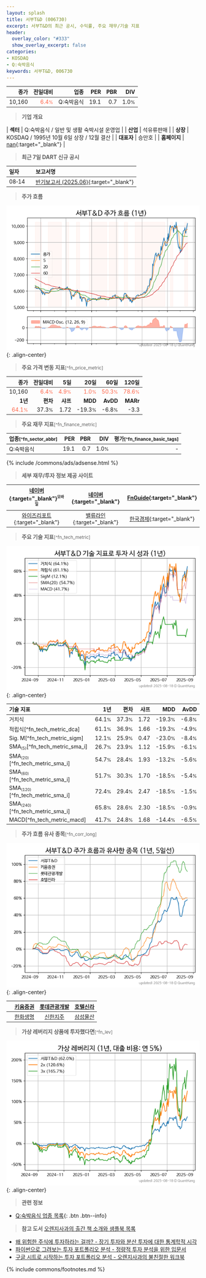 ```yaml
---
layout: splash
title: 서부T&D (006730)
excerpt: 서부T&D의 최근 공시, 수익률, 주요 재무/기술 지표
header:
  overlay_color: "#333"
  show_overlay_excerpt: false
categories:
- KOSDAQ
- Q:숙박음식
keywords: 서부T&D, 006730
---
```


| **종가** | **전일대비** | **업종** | **PER** | **PBR** | **DIV** |
| -------: | -----------: | -------: | ------: | ------: | ------: |
| 10,160 | <span style="color: tomato">6.4<small>%</small></span> | Q:숙박음식 | 19.1 | 0.7 | 1.0<small>%</small> |

<!-- more -->


> **기업 개요**<a id="company"></a>

| <span style="white-space:nowrap;">**섹터**</span> | Q:숙박음식 / 일반 및 생활 숙박시설 운영업 |
| <span style="white-space:nowrap;">**산업**</span> | 석유류판매 |
| <span style="white-space:nowrap;">**상장**</span> | KOSDAQ / 1995년 10월 6일 상장 / 12월 결산 |
| <span style="white-space:nowrap;">**대표자**</span> | 승만호 |
| <span style="white-space:nowrap;">**홈페이지**</span> | [nan](nan){:target="_blank"} |


> **최근 7일 DART 신규 공시**<a id="dart"></a>

| **일자** |      | **보고서명** |
| :------- | :--- | :----------- |
| 08&#x2011;14 | | [반기보고서 (2025.06)](https://dart.fss.or.kr/dsaf001/main.do?rcpNo=20250814003345){:target="_blank"} |


> **주가 흐름**<a id="price"></a>

![006730](/stock/images/006730.png){: .align-center}


> **주요 가격 변동 지표**<small>[^fn_price_metric]</small>

| **종가** | **전일대비** | **5일** | **20일** | **60일** | **120일** |
| -------: | -----------: | ------: | -------: | -------: | --------: |
| 10,160 | <span style="color: tomato">6.4<small>%</small></span> | <span style="color: tomato">4.9<small>%</small></span> | <span style="color: tomato">1.0<small>%</small></span> | <span style="color: tomato">50.3<small>%</small></span> | <span style="color: tomato">78.6<small>%</small></span> |
| **1년** | **편차** | **샤프** | **MDD** | **AvDD** | **MARr** |
| <span style="color: tomato">64.1<small>%</small></span> | 37.3<small>%</small> | 1.72 | -19.3<small>%</small> | -6.8<small>%</small> | -3.3 |


> **주요 재무 지표**<small>[^fn_finance_metric]</small>

| **업종**<small>[^fn_sector_abbr]</small> | **PER** | **PBR** | **DIV** | **평가**<small>[^fn_finance_basic_tags]</small> |
| :--------------------------------------- | ------: | ------: | ------: | ----------------------------------------------: |
| Q:숙박음식 | 19.1 | 0.7 | 1.0<small>%</small> | - |



{% include /commons/ads/adsense.html %}

> **세부 재무/투자 정보 제공 사이트**

| [네이버](https://m.stock.naver.com/domestic/stock/006730/finance/summary){:target="_blank"}<sup><small>모바일</small></sup> | [네이버](https://finance.naver.com/item/coinfo.naver?code=006730){:target="_blank"} | [FnGuide](https://comp.fnguide.com/SVO2/ASP/SVD_Invest.asp?gicode=A006730&MenuYn=Y){:target="_blank"} |
| :---: | :---: | :---: |
| [와이즈리포트](https://comp.wisereport.co.kr/company/c1040001.aspx?cmp_cd=006730){:target="_blank"} | [밸류라인](https://www.valueline.co.kr/finance/summary/006730){:target="_blank"} | [한국경제](https://markets.hankyung.com/stock/006730/financial-summary){:target="_blank"} |


> **주요 기술 지표**<small>[^fn_tech_metric]</small>


![006730](/stock/images/006730_tech.png){: .align-center}

| **기술 지표** | **1년** | **편차** | **샤프** | **MDD** | **AvDD** |
| :------------ | ------: | -----------: | -------: | ------: | -------: |
| 거치식 | 64.1<small>%</small> | 37.3<small>%</small> | 1.72 | -19.3<small>%</small> | -6.8<small>%</small> |
| 적립식[^fn_tech_metric_dca] | 61.1<small>%</small> | 36.9<small>%</small> | 1.66 | -19.3<small>%</small> | -4.9<small>%</small> |
| Sig. M[^fn_tech_metric_sigm] | 12.1<small>%</small> | 25.9<small>%</small> | 0.47 | -23.0<small>%</small> | -8.4<small>%</small> |
| SMA<small><sub>(5)</sub></small>[^fn_tech_metric_sma_i] | 26.7<small>%</small> | 23.9<small>%</small> | 1.12 | -15.9<small>%</small> | -6.1<small>%</small> |
| SMA<small><sub>(20)</sub></small>[^fn_tech_metric_sma_i] | 54.7<small>%</small> | 28.4<small>%</small> | 1.93 | -13.2<small>%</small> | -5.6<small>%</small> |
| SMA<small><sub>(60)</sub></small>[^fn_tech_metric_sma_i] | 51.7<small>%</small> | 30.3<small>%</small> | 1.70 | -18.5<small>%</small> | -5.4<small>%</small> |
| SMA<small><sub>(120)</sub></small>[^fn_tech_metric_sma_i] | 72.4<small>%</small> | 29.4<small>%</small> | 2.47 | -18.5<small>%</small> | -1.5<small>%</small> |
| SMA<small><sub>(240)</sub></small>[^fn_tech_metric_sma_i] | 65.8<small>%</small> | 28.6<small>%</small> | 2.30 | -18.5<small>%</small> | -0.9<small>%</small> |
| MACD[^fn_tech_metric_macd] | 41.7<small>%</small> | 24.8<small>%</small> | 1.68 | -14.4<small>%</small> | -6.5<small>%</small> |


> **주가 흐름 유사 종목**<a id="corr"></a><small>[^fn_corr_long]</small>

![006730](/stock/images/006730_corr.png){: .align-center}

|       | [키움증권](/039490/) | [롯데관광개발](/032350/) | [호텔신라](/008770/) |
| :---: | :------------------------------------: | :------------------------------------: | :------------------------------------: |
|       | [한화생명](/088350/) | [신한지주](/055550/) | [삼성물산](/028260/) |


> **가상 레버리지 상품에 투자했다면**<a id="2x"></a><small>[^fn_lev]</small>

![006730](/stock/images/006730_2x.png){: .align-center}


> **관련 정보**

- [Q:숙박음식 업종 목록](/stats/sector/kosdaq_업종_숙박음식_종목/){: .btn .btn--info}

> **참고 도서** [오렌지사과의 출간 책 소개와 샘플북 목록](https://kongdori.tistory.com/691)

- [왜 위험한 주식에 투자하라는 걸까? - 장기 투자와 분산 투자에 대한 통계학적 시각](https://kongdori.tistory.com/421)
- [파이썬으로 그려보는 투자 포트폴리오 분석  - 정량적 투자 분석을 위한 입문서](https://kongdori.tistory.com/643)
- [구글 시트로 시작하는 투자 포트폴리오 분석 - 오렌지사과의 불친절한 워크북](https://kongdori.tistory.com/449)


{% include commons/footnotes.md %}